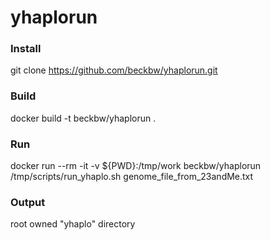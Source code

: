 # yhaplorun

### Install
git clone https://github.com/beckbw/yhaplorun.git

### Build
docker build -t beckbw/yhaplorun .

### Run
docker run --rm -it -v ${PWD}:/tmp/work beckbw/yhaplorun /tmp/scripts/run_yhaplo.sh genome_file_from_23andMe.txt

### Output
root owned "yhaplo" directory
